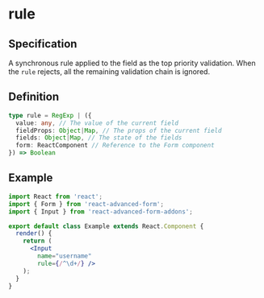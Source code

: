 # rule

## Specification

A synchronous rule applied to the field as the top priority validation. When the `rule` rejects, all the remaining validation chain is ignored.

## Definition

```typescript
type rule = RegExp | ({
  value: any, // The value of the current field
  fieldProps: Object|Map, // The props of the current field
  fields: Object|Map, // The state of the fields
  form: ReactComponent // Reference to the Form component
}) => Boolean
```

## Example

```jsx
import React from 'react';
import { Form } from 'react-advanced-form';
import { Input } from 'react-advanced-form-addons';

export default class Example extends React.Component {
  render() {
    return (
      <Input
        name="username"
        rule={/^\d+/} />
    );
  }
}
```

